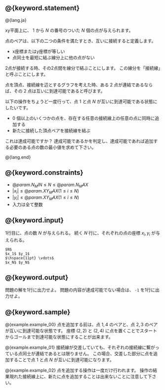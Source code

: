 ## @{keyword.statement}

@{lang.ja}

xy平面上に、 $1$ から $N$ の番号のついた $N$ 個の点が与えられます。

点のペアは、以下の二つの条件を満たすとき、互いに接続すると定義します。

- x座標またはy座標が等しい
- 点同士を最短に結ぶ線分上に他の点がない

2点が接続する時、その2点間を線分で結ぶことにします。
この線分を「接続線」と呼ぶことにします。

点を頂点、接続線を辺とするグラフを考えた時、ある 2 点が連結であるならば、その 2 点は互いに到達可能であると呼びます。

以下の操作をちょうど一度行って、点 $1$ と点 $N$ が互いに到達可能である状態にしたいです。

- $0$ 個以上のいくつかの点を、存在する任意の接続線上の任意の点に同時に追加する
- 新たに接続した頂点ペアを接続線を結ぶ

これは達成可能ですか？
達成可能であるかを判定し、達成可能であれば追加する必要のある点の数の最小値を求めて下さい。

@{lang.end}
## @{keyword.constraints}

- $@{param.N_MIN} \leq N \leq @{param.N_MAX}$
- $|x_i| \leq @{param.XY_MAX} (1 \leq i \leq N)$
- $|y_i| \leq @{param.XY_MAX} (1 \leq i \leq N)$
- 入力は全て整数

## @{keyword.input}
1行目に、点の数 $N$ が与えられる。
続く $N$ 行に、それぞれの点の座標 $x_i, y_i$ が与えられる。

```
$N$
$x_1$ $y_1$
$\hspace{11pt} \vdots$
$x_N$ $y_N$
```

## @{keyword.output}
問題の解を1行に出力せよ。
問題の内容が達成可能でない場合は、 `-1` を1行に出力せよ。

## @{keyword.sample}

@{example.example_00}
点を追加する前は、点 $1, 4$ のペアと、点 $2, 3$ のペアが互いに到達可能な状態です。
座標 $(2, 2)$ と $(2, 4)$ に点を置くことでスタートからゴールまで到達可能な状態にすることが出来ます。

@{example.example_01}
接続線が交差していても、それぞれの接続線に繋がっている点同士が連結であるとは限りません。
この場合、交差した部分に点を追加することで点 $1$ と点 $N$ が互いに到達可能になります。

@{example.example_02}
点を追加する操作は一度だけ行われます。
操作の結果現れた接続線上に、新たに点を追加することは出来ないことに注意して下さい。
